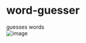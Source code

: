 # word-guesser
guesses words <br>
![image](https://github.com/jxck-development/word-guesser/assets/96471759/2e0b9b52-e135-42f8-a306-e90e0f1ce556)
